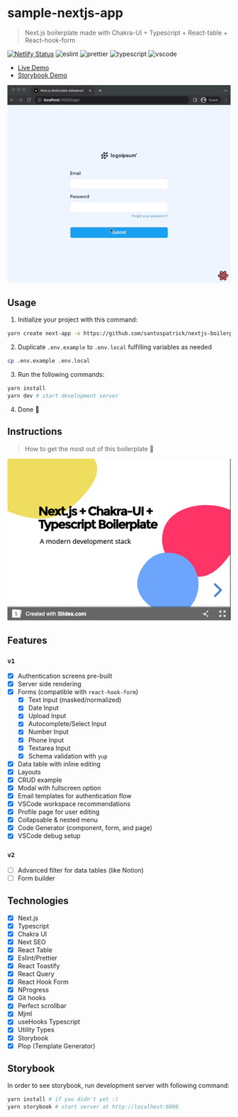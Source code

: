 # sample-nextjs-app
> Next.js boilerplate made with Chakra-UI + Typescript + React-table + React-hook-form

[![Netlify Status](https://api.netlify.com/api/v1/badges/0e6e63e0-f1fe-44f0-baf2-253db63e4d79/deploy-status)](https://app.netlify.com/sites/magnificent-sfogliatella-ad53dd/deploys)
![eslint](https://img.shields.io/badge/eslint-3A33D1?style=flat&logo=eslint&logoColor=white)
![prettier](https://img.shields.io/badge/prettier-1A2C34?style=flat&logo=prettier&logoColor=F7BA3E)
![typescript](https://img.shields.io/badge/TypeScript-007ACC?style=flat&logo=typescript&logoColor=white)
![vscode](https://img.shields.io/badge/Visual_Studio_Code-0078D4?style=flat&logo=visual%20studio%20code&logoColor=white)

- [Live Demo](https://sample-nextjs-app.santospatrick.com)
- [Storybook Demo](https://main--62e089a345749171c6216585.chromatic.com)

<img src="docs/preview.gif" width="576" />

## Usage

1. Initialize your project with this command:

```bash
yarn create next-app -e https://github.com/santospatrick/nextjs-boilerplate-advanced
```

2. Duplicate `.env.example` to `.env.local` fulfilling variables as needed
```bash
cp .env.example .env.local
```

3. Run the following commands:
```bash
yarn install
yarn dev # start development server
```

4. Done 🎉

## Instructions
> How to get the most out of this boilerplate 🚀

[![Slides.com template presentation](docs/slides.png)](https://slides.com/santospatrick/nextjs-chakraui-typescript)

## Features

### `v1`
- [x] Authentication screens pre-built
- [x] Server side rendering
- [x] Forms (compatible with `react-hook-form`)
  - [x] Text Input (masked/normalized)
  - [x] Date Input
  - [x] Upload Input
  - [x] Autocomplete/Select Input
  - [x] Number Input
  - [x] Phone Input
  - [x] Textarea Input
  - [x] Schema validation with `yup`
- [x] Data table with inline editing
- [x] Layouts
- [x] CRUD example
- [x] Modal with fullscreen option
- [x] Email templates for authentication flow
- [x] VSCode workspace recommendations
- [x] Profile page for user editing
- [x] Collapsable & nested menu
- [x] Code Generator (component, form, and page)
- [X] VSCode debug setup

### `v2`
- [ ] Advanced filter for data tables (like Notion)
- [ ] Form builder

## Technologies
- [x] Next.js
- [x] Typescript
- [x] Chakra UI
- [x] Next SEO
- [x] React Table
- [x] Eslint/Prettier
- [x] React Toastify
- [x] React Query
- [x] React Hook Form
- [x] NProgress
- [x] Git hooks
- [x] Perfect scrollbar
- [x] Mjml
- [x] useHooks Typescript
- [x] Utility Types
- [x] Storybook
- [x] Plop (Template Generator)

## Storybook

In order to see storybook, run development server with following command:

```bash
yarn install # if you didn't yet :)
yarn storybook # start server at http://localhost:6006
```
